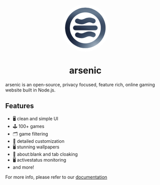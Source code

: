 <p align="center">
<kbd>
<img style="border-radius:50%" height="150px" src="/public/assets/favicon.png">
</kbd>

<h1 align="center">
arsenic
</h1>
arsenic is an open-source, privacy focused, feature rich, online gaming website built in Node.js.

## Features

- 🖥️ clean and simple UI
- 🕹️ 100+ games
- 🗂️ game filtering
- 🎨 detailed customization
- 🖥️ stunning wallpapers
- 🙈 about:blank and tab cloaking
- 🖥️ activestatus monitoring
- and more!

For more info, please refer to our [documentation](https://docs.arsenic.smartfoloo.space/)

